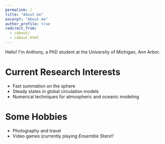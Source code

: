 ```yaml
---
permalink: /
title: "About me"
excerpt: "About me"
author_profile: true
redirect_from: 
  - /about/
  - /about.html
---
```


Hello! I'm Anthony, a PhD student at the University of Michigan, Ann Arbor. 

Current Research Interests
======
* Fast summation on the sphere
* Steady states in global circulation models
* Numerical techniques for atmospheric and oceanic modeling

Some Hobbies
======
* Photography and travel
* Video games (currently playing _Ensemble Stars!!_